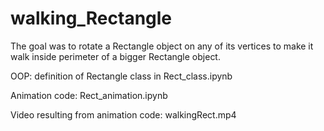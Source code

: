 # walking_Rectangle

The goal was to rotate a Rectangle object on any of its vertices to 
make it walk inside perimeter of a bigger Rectangle object.

OOP: definition of Rectangle class in Rect_class.ipynb

Animation code: Rect_animation.ipynb

Video resulting from animation code: walkingRect.mp4
